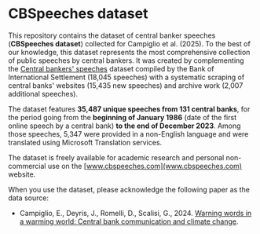 # CBSpeeches dataset

This repository contains the dataset of central banker speeches (**CBSpeeches dataset**) collected for Campiglio et al. (2025). To the best of our knowledge, this dataset represents the most comprehensive collection of public speeches by central bankers. It was created by complementing the [Central bankers' speeches](https://www.bis.org/cbspeeches/index.htm) dataset compiled by the Bank of International Settlement (18,045 speeches) with a systematic scraping of central banks' websites (15,435 new speeches) and archive work (2,007 additional speeches).

The dataset features **35,487 unique speeches from 131 central banks**, for the period going from the **beginning of January 1986** (date of the first online speech by a central bank) **to the end of December 2023**. Among those speeches, 5,347 were provided in a non-English language and were translated using Microsoft Translation services.

The dataset is freely available for academic research and personal non-commercial use on the [www.cbspeeches.com](www.cbspeeches.com) website.

When you use the dataset, please acknowledge the following paper as the data source:
- Campiglio, E., Deyris, J., Romelli, D., Scalisi, G., 2024. [Warning words in a warming world: Central bank communication and climate change]().
